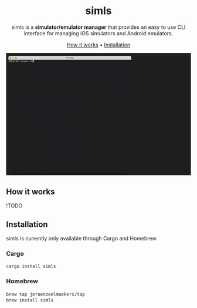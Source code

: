 <div align="center">

# simls

simls is a **simulator/emulator manager** that provides an easy to use CLI interface for managing iOS simulators and Android emulators.

[How it works](#how-it-works) •
[Installation](#installation)

![Example image][image]

</div>

## How it works

!TODO

## Installation

simls is currently only available through Cargo and Homebrew.

### Cargo

```shell
cargo install simls
```

### Homebrew

```shell
brew tap jeroenzeelmaekers/tap
brew install simls
```

[image]: .assets/demo.gif
